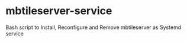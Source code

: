 # mbtileserver-service
Bash script to Install, Reconfigure and Remove mbtileserver as Systemd service
